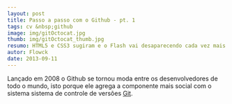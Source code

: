 ```yaml
---
layout: post
title: Passo a passo com o Github - pt. 1
tags: cv &nbsp;github
image: img/gitOctocat.jpg
thumb: img/gitOctocat_thumb.jpg
resumo: HTML5 e CSS3 sugiram e o Flash vai desaparecendo cada vez mais. Apesar das grandes vantagens que estas duas linguagens possuem sobre o seu concorrente, elas ainda perdem quando o assunto é compatibilidade [...]
autor: Flowck
date: 2013-09-11
---
```


Lançado em 2008 o Github se tornou moda entre os desenvolvedores de todo o mundo, isto porque ele agrega a componente mais social com o sistema sistema de controle de versões [Git](http://git-scm.com/).

